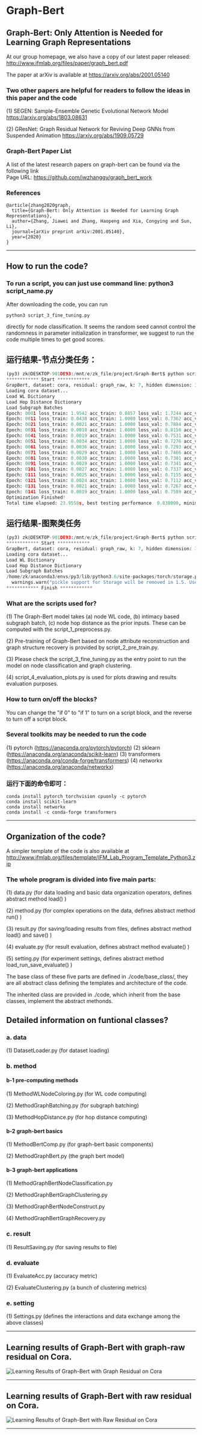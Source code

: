 # Graph-Bert
 
## Graph-Bert: Only Attention is Needed for Learning Graph Representations 

At our group homepage, we also have a copy of our latest paper released: http://www.ifmlab.org/files/paper/graph_bert.pdf

The paper at arXiv is available at https://arxiv.org/abs/2001.05140

### Two other papers are helpful for readers to follow the ideas in this paper and the code

(1) SEGEN: Sample-Ensemble Genetic Evolutional Network Model https://arxiv.org/abs/1803.08631

(2) GResNet: Graph Residual Network for Reviving Deep GNNs from Suspended Animation https://arxiv.org/abs/1909.05729

### Graph-Bert Paper List

A list of the latest research papers on graph-bert can be found via the following link<br>
Page URL: https://github.com/jwzhanggy/graph_bert_work

### References

```
@article{zhang2020graph,
  title={Graph-Bert: Only Attention is Needed for Learning Graph Representations},
  author={Zhang, Jiawei and Zhang, Haopeng and Xia, Congying and Sun, Li},
  journal={arXiv preprint arXiv:2001.05140},
  year={2020}
}
```

************************************************************************************************

## How to run the code?

### To run a script, you can just use command line: python3 script_name.py

After downloading the code, you can run
```
python3 script_3_fine_tuning.py
```
directly for node classification. It seems the random seed cannot control the randomness in parameter initialization in transformer, we suggest to run the code multiple times to get good scores.

## 运行结果-节点分类任务：
```python
(py3) zk@DESKTOP-901DE93:/mnt/e/zk_file/project/Graph-Bert$ python script_3_fine_tuning.py 
************ Start ************
GrapBert, dataset: cora, residual: graph_raw, k: 7, hidden dimension: 32, hidden layer: 2, attention head: 2
Loading cora dataset...
Load WL Dictionary
Load Hop Distance Dictionary
Load Subgraph Batches
Epoch: 0001 loss_train: 1.9542 acc_train: 0.0857 loss_val: 1.7244 acc_val: 0.3300 loss_test: 1.6776 acc_test: 0.3730 time: 0.1497s
Epoch: 0011 loss_train: 0.0438 acc_train: 1.0000 loss_val: 0.7362 acc_val: 0.7633 loss_test: 0.6466 acc_test: 0.8010 time: 0.1392s
Epoch: 0021 loss_train: 0.0021 acc_train: 1.0000 loss_val: 0.7884 acc_val: 0.7667 loss_test: 0.7061 acc_test: 0.8090 time: 0.1287s
Epoch: 0031 loss_train: 0.0010 acc_train: 1.0000 loss_val: 0.8150 acc_val: 0.7867 loss_test: 0.7485 acc_test: 0.8130 time: 0.1825s
Epoch: 0041 loss_train: 0.0019 acc_train: 1.0000 loss_val: 0.7531 acc_val: 0.8000 loss_test: 0.6747 acc_test: 0.8260 time: 0.1782s
Epoch: 0051 loss_train: 0.0034 acc_train: 1.0000 loss_val: 0.7276 acc_val: 0.7933 loss_test: 0.6391 acc_test: 0.8270 time: 0.1420s
Epoch: 0061 loss_train: 0.0036 acc_train: 1.0000 loss_val: 0.7293 acc_val: 0.7967 loss_test: 0.6325 acc_test: 0.8200 time: 0.1422s
Epoch: 0071 loss_train: 0.0029 acc_train: 1.0000 loss_val: 0.7466 acc_val: 0.7900 loss_test: 0.6330 acc_test: 0.8190 time: 0.1409s
Epoch: 0081 loss_train: 0.0030 acc_train: 1.0000 loss_val: 0.7301 acc_val: 0.7867 loss_test: 0.6285 acc_test: 0.8190 time: 0.1382s
Epoch: 0091 loss_train: 0.0029 acc_train: 1.0000 loss_val: 0.7341 acc_val: 0.7767 loss_test: 0.6372 acc_test: 0.8160 time: 0.1802s
Epoch: 0101 loss_train: 0.0027 acc_train: 1.0000 loss_val: 0.7337 acc_val: 0.7833 loss_test: 0.6467 acc_test: 0.8210 time: 0.1372s
Epoch: 0111 loss_train: 0.0025 acc_train: 1.0000 loss_val: 0.7155 acc_val: 0.7900 loss_test: 0.6298 acc_test: 0.8240 time: 0.1325s
Epoch: 0121 loss_train: 0.0024 acc_train: 1.0000 loss_val: 0.7112 acc_val: 0.7833 loss_test: 0.6402 acc_test: 0.8240 time: 0.1368s
Epoch: 0131 loss_train: 0.0021 acc_train: 1.0000 loss_val: 0.7267 acc_val: 0.7900 loss_test: 0.6517 acc_test: 0.8220 time: 0.1424s
Epoch: 0141 loss_train: 0.0019 acc_train: 1.0000 loss_val: 0.7589 acc_val: 0.7867 loss_test: 0.6795 acc_test: 0.8280 time: 0.1412s
Optimization Finished!
Total time elapsed: 23.9558s, best testing performance  0.838000, minimun loss  0.624292
```
## 运行结果-图聚类任务
```python
(py3) zk@DESKTOP-901DE93:/mnt/e/zk_file/project/Graph-Bert$ python script_3_fine_tuning.py 
************ Start ************
GrapBert, dataset: cora, residual: graph_raw, k: 7, hidden dimension: 32, hidden layer: 2, attention head: 2
Loading cora dataset...
Load WL Dictionary
Load Hop Distance Dictionary
Load Subgraph Batches
/home/zk/anaconda3/envs/py3/lib/python3.6/site-packages/torch/storage.py:34: FutureWarning: pickle support for Storage will be removed in 1.5. Use `torch.save` instead
  warnings.warn("pickle support for Storage will be removed in 1.5. Use `torch.save` instead", FutureWarning)
************ Finish ************
```

### What are the scripts used for?

(1) The Graph-Bert model takes (a) node WL code, (b) intimacy based subgraph batch, (c) node hop distance as the prior inputs. These can be computed with the script_1_preprocess.py.

(2) Pre-training of Graph-Bert based on node attribute reconstruction and graph structure recovery is provided by script_2_pre_train.py.

(3) Please check the script_3_fine_tuning.py as the entry point to run the model on node classification and graph clustering. 

(4) script_4_evaluation_plots.py is used for plots drawing and results evaluation purposes.

### How to turn on/off the blocks?

You can change the "if 0" to "if 1" to turn on a script block, and the reverse to turn off a script block.

### Several toolkits may be needed to run the code
(1) pytorch (https://anaconda.org/pytorch/pytorch)
(2) sklearn (https://anaconda.org/anaconda/scikit-learn) 
(3) transformers (https://anaconda.org/conda-forge/transformers) 
(4) networkx (https://anaconda.org/anaconda/networkx) 
### 运行下面的命令即可：
```
conda install pytorch torchvision cpuonly -c pytorch
conda install scikit-learn
conda install networkx
conda install -c conda-forge transformers
```

************************************************************************************************

## Organization of the code?

A simpler template of the code is also available at http://www.ifmlab.org/files/template/IFM_Lab_Program_Template_Python3.zip

### The whole program is divided into five main parts:

(1) data.py (for data loading and basic data organization operators, defines abstract method load() )

(2) method.py (for complex operations on the data, defines abstract method run() )

(3) result.py (for saving/loading results from files, defines abstract method load() and save() )

(4) evaluate.py (for result evaluation, defines abstract method evaluate() )

(5) setting.py (for experiment settings, defines abstract method load_run_save_evaluate() )

The base class of these five parts are defined in ./code/base_class/, they are all abstract class defining the templates and architecture of the code.

The inherited class are provided in ./code, which inherit from the base classes, implement the abstract methonds.

## Detailed information on funtional classes?

### a. data

(1) DatasetLoader.py (for dataset loading)


### b. method

#### b-1 pre-computing methods

(1) MethodWLNodeColoring.py (for WL code computing)

(2) MethodGraphBatching.py (for subgraph batching)

(3) MethodHopDistance.py (for hop distance computing)

#### b-2 graph-bert basics

(1) MethodBertComp.py (for graph-bert basic components)

(2) MethodGraphBert.py (the graph bert model)

#### b-3 graph-bert applications

(1) MethodGraphBertNodeClassification.py 

(2) MethodGraphBertGraphClustering.py

(3) MethodGraphBertNodeConstruct.py

(4) MethodGraphBertGraphRecovery.py


### c. result

(1) ResultSaving.py (for saving results to file)


### d. evaluate

(1) EvaluateAcc.py (accuracy metric)

(2) EvaluateClustering.py (a bunch of clustering metrics)


### e. setting

(1) Settings.py (defines the interactions and data exchange among the above classes)

************************************************************************************************

## Learning results of Graph-Bert with graph-raw residual on Cora.

![Learning Results of Graph-Bert with Graph Residual on Cora](./result/screenshot/cora_graph_residual_k_7.png)


************************************************************************************************

## Learning results of Graph-Bert with raw residual on Cora.

![Learning Results of Graph-Bert with Raw Residual on Cora](./result/screenshot/cora_raw_residual_k_7.png)

************************************************************************************************
